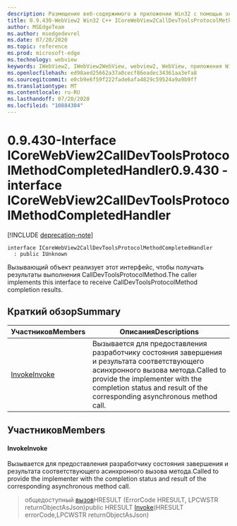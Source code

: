 ```yaml
---
description: Размещение веб-содержимого в приложении Win32 с помощью элемента управления Microsoft Edge WebView2
title: 0.9.430-WebView2 Win32 C++ ICoreWebView2CallDevToolsProtocolMethodCompletedHandler
author: MSEdgeTeam
ms.author: msedgedevrel
ms.date: 07/20/2020
ms.topic: reference
ms.prod: microsoft-edge
ms.technology: webview
keywords: IWebView2, IWebView2WebView, webview2, WebView, приложения Win32, Win32, EDGE, ICoreWebView2, ICoreWebView2Host, элемент управления "веб-браузер", HTML Edge
ms.openlocfilehash: ed98aed25662a37a0cecf86eadec34361aa3efa8
ms.sourcegitcommit: e0cb9e6f59f222fade6afa4829c59524a9a9b9ff
ms.translationtype: MT
ms.contentlocale: ru-RU
ms.lasthandoff: 07/20/2020
ms.locfileid: "10884304"
---
```

# <span data-ttu-id="dc58b-104">0.9.430-Interface ICoreWebView2CallDevToolsProtocolMethodCompletedHandler</span><span class="sxs-lookup"><span data-stu-id="dc58b-104">0.9.430 - interface ICoreWebView2CallDevToolsProtocolMethodCompletedHandler</span></span> 

[!INCLUDE [deprecation-note](../../includes/deprecation-note.md)]

```
interface ICoreWebView2CallDevToolsProtocolMethodCompletedHandler
  : public IUnknown
```

<span data-ttu-id="dc58b-105">Вызывающий объект реализует этот интерфейс, чтобы получать результаты выполнения CallDevToolsProtocolMethod.</span><span class="sxs-lookup"><span data-stu-id="dc58b-105">The caller implements this interface to receive CallDevToolsProtocolMethod completion results.</span></span>

## <span data-ttu-id="dc58b-106">Краткий обзор</span><span class="sxs-lookup"><span data-stu-id="dc58b-106">Summary</span></span>

 <span data-ttu-id="dc58b-107">Участников</span><span class="sxs-lookup"><span data-stu-id="dc58b-107">Members</span></span>                        | <span data-ttu-id="dc58b-108">Описания</span><span class="sxs-lookup"><span data-stu-id="dc58b-108">Descriptions</span></span>
--------------------------------|---------------------------------------------
[<span data-ttu-id="dc58b-109">Invoke</span><span class="sxs-lookup"><span data-stu-id="dc58b-109">Invoke</span></span>](#invoke) | <span data-ttu-id="dc58b-110">Вызывается для предоставления разработчику состояния завершения и результата соответствующего асинхронного вызова метода.</span><span class="sxs-lookup"><span data-stu-id="dc58b-110">Called to provide the implementer with the completion status and result of the corresponding asynchronous method call.</span></span>

## <span data-ttu-id="dc58b-111">Участников</span><span class="sxs-lookup"><span data-stu-id="dc58b-111">Members</span></span>

#### <span data-ttu-id="dc58b-112">Invoke</span><span class="sxs-lookup"><span data-stu-id="dc58b-112">Invoke</span></span> 

<span data-ttu-id="dc58b-113">Вызывается для предоставления разработчику состояния завершения и результата соответствующего асинхронного вызова метода.</span><span class="sxs-lookup"><span data-stu-id="dc58b-113">Called to provide the implementer with the completion status and result of the corresponding asynchronous method call.</span></span>

> <span data-ttu-id="dc58b-114">общедоступный [вызов](#invoke)HRESULT (ErrorCode HRESULT, LPCWSTR returnObjectAsJson)</span><span class="sxs-lookup"><span data-stu-id="dc58b-114">public HRESULT [Invoke](#invoke)(HRESULT errorCode,LPCWSTR returnObjectAsJson)</span></span>

